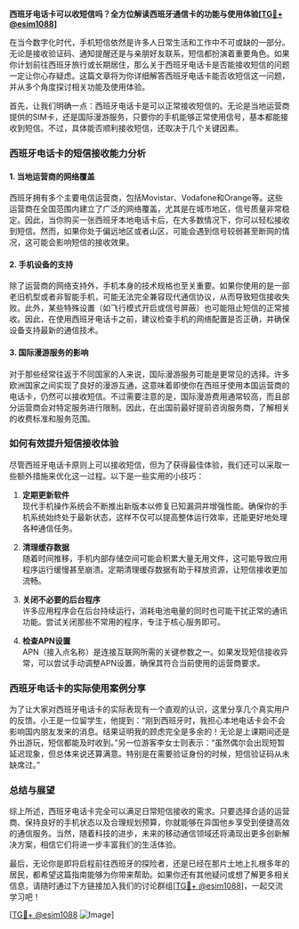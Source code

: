 **西班牙电话卡可以收短信吗？全方位解读西班牙通信卡的功能与使用体验[[TG💪+ @esim1088](https://t.me/s/esim1088)]**

在当今数字化时代，手机短信依然是许多人日常生活和工作中不可或缺的一部分。无论是接收验证码、通知提醒还是与亲朋好友联系，短信都扮演着重要角色。如果你计划前往西班牙旅行或长期居住，那么关于西班牙电话卡是否能接收短信的问题一定让你心存疑虑。这篇文章将为你详细解答西班牙电话卡能否收短信这一问题，并从多个角度探讨相关功能及使用体验。

首先，让我们明确一点：西班牙电话卡是可以正常接收短信的。无论是当地运营商提供的SIM卡，还是国际漫游服务，只要你的手机能够正常使用信号，基本都能接收到短信。不过，具体能否顺利接收短信，还取决于几个关键因素。

### **西班牙电话卡的短信接收能力分析**

#### **1. 当地运营商的网络覆盖**
西班牙拥有多个主要电信运营商，包括Movistar、Vodafone和Orange等。这些运营商在全国范围内建立了广泛的网络覆盖，尤其是在城市地区，信号质量非常稳定。因此，当你购买一张西班牙本地电话卡后，在大多数情况下，你可以轻松接收到短信。然而，如果你处于偏远地区或者山区，可能会遇到信号较弱甚至断网的情况，这可能会影响短信的接收效果。

#### **2. 手机设备的支持**
除了运营商的网络支持外，手机本身的技术规格也至关重要。如果你使用的是一部老旧机型或者非智能手机，可能无法完全兼容现代通信协议，从而导致短信接收失败。此外，某些特殊设置（如飞行模式开启或信号屏蔽）也可能阻止短信的正常接收。因此，在使用西班牙电话卡之前，建议检查手机的网络配置是否正确，并确保设备支持最新的通信技术。

#### **3. 国际漫游服务的影响**
对于那些经常往返于不同国家的人来说，国际漫游服务可能是更常见的选择。许多欧洲国家之间实现了良好的漫游互通，这意味着即使你在西班牙使用本国运营商的电话卡，仍然可以接收短信。不过需要注意的是，国际漫游费用通常较高，而且部分运营商会对特定服务进行限制。因此，在出国前最好提前咨询服务商，了解相关的收费标准和服务范围。

### **如何有效提升短信接收体验**

尽管西班牙电话卡原则上可以接收短信，但为了获得最佳体验，我们还可以采取一些额外措施来优化这一过程。以下是一些实用的小技巧：

1. **定期更新软件**  
   现代手机操作系统会不断推出新版本以修复已知漏洞并增强性能。确保你的手机系统始终处于最新状态，这样不仅可以提高整体运行效率，还能更好地处理各种通信任务。

2. **清理缓存数据**  
   随着时间推移，手机内部存储空间可能会积累大量无用文件，这可能导致应用程序运行缓慢甚至崩溃。定期清理缓存数据有助于释放资源，让短信接收更加流畅。

3. **关闭不必要的后台程序**  
   许多应用程序会在后台持续运行，消耗电池电量的同时也可能干扰正常的通讯功能。尝试关闭那些不常用的程序，专注于核心服务即可。

4. **检查APN设置**  
   APN（接入点名称）是连接互联网所需的关键参数之一。如果发现短信接收异常，可以尝试手动调整APN设置，确保其符合当前使用的运营商要求。

### **西班牙电话卡的实际使用案例分享**

为了让大家对西班牙电话卡的实际表现有一个直观的认识，这里分享几个真实用户的反馈。小王是一位留学生，他提到：“刚到西班牙时，我担心本地电话卡会不会影响国内朋友发来的消息。结果证明我的顾虑完全是多余的！无论是上课期间还是外出游玩，短信都能及时收到。”另一位游客李女士则表示：“虽然偶尔会出现短暂延迟现象，但总体来说还算满意。特别是在需要验证身份的时候，短信验证码从未缺席过。”

### **总结与展望**

综上所述，西班牙电话卡完全可以满足日常短信接收的需求。只要选择合适的运营商、保持良好的手机状态以及合理规划预算，你就能够在异国他乡享受到便捷高效的通信服务。当然，随着科技的进步，未来的移动通信领域还将涌现出更多创新解决方案，相信它们将进一步丰富我们的生活体验。

最后，无论你是即将启程前往西班牙的探险者，还是已经在那片土地上扎根多年的居民，都希望这篇指南能够为你带来帮助。如果你还有其他疑问或想了解更多相关信息，请随时通过下方链接加入我们的讨论群组[[TG💪+ @esim1088](https://t.me/s/esim1088)]，一起交流学习吧！

[[TG💪+ @esim1088](https://t.me/s/esim1088) ![Image](https://i.postimg.cc/4NQfJmqS/Snipaste-2025-05-13-00-14-12.png)]